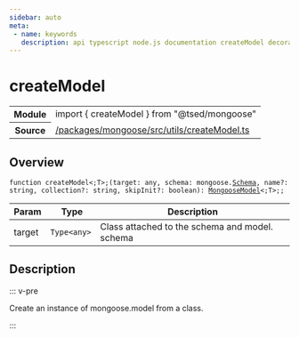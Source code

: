 ```yaml
---
sidebar: auto
meta:
 - name: keywords
   description: api typescript node.js documentation createModel decorator
---
```

# createModel <Badge text="Decorator" type="decorator"/>
<!-- Summary -->
<section class="symbol-info"><table class="is-full-width"><tbody><tr><th>Module</th><td><div class="lang-typescript"><span class="token keyword">import</span> { createModel }&nbsp;<span class="token keyword">from</span>&nbsp;<span class="token string">"@tsed/mongoose"</span></div></td></tr><tr><th>Source</th><td><a href="https://github.com/Romakita/ts-express-decorators/blob/v4.31.9/packages/mongoose/src/utils/createModel.ts#L0-L0">/packages/mongoose/src/utils/createModel.ts</a></td></tr></tbody></table></section>

<!-- Overview -->
## Overview


<pre><code class="typescript-lang ">function createModel&lt<span class="token punctuation">;</span>T&gt<span class="token punctuation">;</span><span class="token punctuation">(</span>target<span class="token punctuation">:</span> <span class="token keyword">any</span><span class="token punctuation">,</span> schema<span class="token punctuation">:</span> mongoose.<a href="/api/mongoose/decorators/Schema.html"><span class="token">Schema</span></a><span class="token punctuation">,</span> name?<span class="token punctuation">:</span> <span class="token keyword">string</span><span class="token punctuation">,</span> collection?<span class="token punctuation">:</span> <span class="token keyword">string</span><span class="token punctuation">,</span> skipInit?<span class="token punctuation">:</span> <span class="token keyword">boolean</span><span class="token punctuation">)</span><span class="token punctuation">:</span> <a href="/api/mongoose/interfaces/MongooseModel.html"><span class="token">MongooseModel</span></a>&lt<span class="token punctuation">;</span>T&gt<span class="token punctuation">;</span><span class="token punctuation">;</span></code></pre>




<!-- Params -->
Param | Type | Description
---|---|---
 target|<code>Type&lt;any&gt;</code>|Class attached to the schema and model.  schema|<code>"mongoose".Schema</code>|Schema that will be attached to the model.  name|<code>string</code>|Optional. model name  collection|<code>string</code>|Optional. (, induced from model name)  skipInit|<code>boolean</code>|Optional. whether to skip initialization (defaults to false) 



<!-- Description -->
## Description

::: v-pre

Create an instance of mongoose.model from a class.


:::